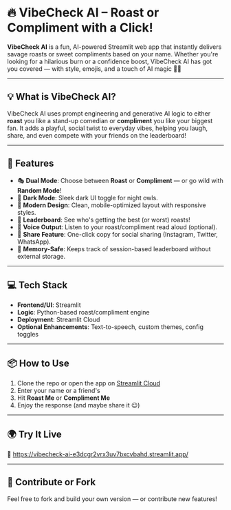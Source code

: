 
# 🔥 VibeCheck AI – Roast or Compliment with a Click!

**VibeCheck AI** is a fun, AI-powered Streamlit web app that instantly delivers savage roasts or sweet compliments based on your name. Whether you're looking for a hilarious burn or a confidence boost, VibeCheck AI has got you covered — with style, emojis, and a touch of AI magic 🤖✨

---

## 💡 What is VibeCheck AI?

VibeCheck AI uses prompt engineering and generative AI logic to either **roast** you like a stand-up comedian or **compliment** you like your biggest fan. It adds a playful, social twist to everyday vibes, helping you laugh, share, and even compete with your friends on the leaderboard!

---

## 🚀 Features

- 🎭 **Dual Mode**: Choose between **Roast** or **Compliment** — or go wild with **Random Mode**!
- 🌙 **Dark Mode**: Sleek dark UI toggle for night owls.
- 🎨 **Modern Design**: Clean, mobile-optimized layout with responsive styles.
- 🤯 **Leaderboard**: See who's getting the best (or worst) roasts!
- 🎤 **Voice Output**: Listen to your roast/compliment read aloud (optional).
- 🔗 **Share Feature**: One-click copy for social sharing (Instagram, Twitter, WhatsApp).
- 🧠 **Memory-Safe**: Keeps track of session-based leaderboard without external storage.

---

## 💻 Tech Stack

- **Frontend/UI**: Streamlit
- **Logic**: Python-based roast/compliment engine
- **Deployment**: Streamlit Cloud
- **Optional Enhancements**: Text-to-speech, custom themes, config toggles

---

## 📦 How to Use

1. Clone the repo or open the app on [Streamlit Cloud](https://streamlit.io)
2. Enter your name or a friend's
3. Hit **Roast Me** or **Compliment Me**
4. Enjoy the response (and maybe share it 😉)

---

## 🌍 Try It Live

🔗 https://vibecheck-ai-e3dcgr2vrx3uv7bxcvbahd.streamlit.app/

---

## 🤝 Contribute or Fork

Feel free to fork and build your own version — or contribute new features!
